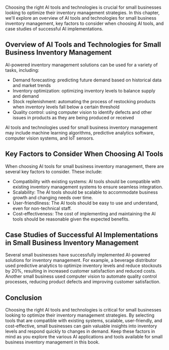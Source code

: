 

Choosing the right AI tools and technologies is crucial for small businesses looking to optimize their inventory management strategies. In this chapter, we'll explore an overview of AI tools and technologies for small business inventory management, key factors to consider when choosing AI tools, and case studies of successful AI implementations.

Overview of AI Tools and Technologies for Small Business Inventory Management
-----------------------------------------------------------------------------

AI-powered inventory management solutions can be used for a variety of tasks, including:

* Demand forecasting: predicting future demand based on historical data and market trends
* Inventory optimization: optimizing inventory levels to balance supply and demand
* Stock replenishment: automating the process of restocking products when inventory levels fall below a certain threshold
* Quality control: using computer vision to identify defects and other issues in products as they are being produced or received

AI tools and technologies used for small business inventory management may include machine learning algorithms, predictive analytics software, computer vision systems, and IoT sensors.

Key Factors to Consider When Choosing AI Tools
----------------------------------------------

When choosing AI tools for small business inventory management, there are several key factors to consider. These include:

* Compatibility with existing systems: AI tools should be compatible with existing inventory management systems to ensure seamless integration.
* Scalability: The AI tools should be scalable to accommodate business growth and changing needs over time.
* User-friendliness: The AI tools should be easy to use and understand, even for non-technical staff.
* Cost-effectiveness: The cost of implementing and maintaining the AI tools should be reasonable given the expected benefits.

Case Studies of Successful AI Implementations in Small Business Inventory Management
------------------------------------------------------------------------------------

Several small businesses have successfully implemented AI-powered solutions for inventory management. For example, a beverage distributor used predictive analytics to optimize inventory levels and reduce stockouts by 20%, resulting in increased customer satisfaction and reduced costs. Another small business used computer vision to automate quality control processes, reducing product defects and improving customer satisfaction.

Conclusion
----------

Choosing the right AI tools and technologies is critical for small businesses looking to optimize their inventory management strategies. By selecting tools that are compatible with existing systems, scalable, user-friendly, and cost-effective, small businesses can gain valuable insights into inventory levels and respond quickly to changes in demand. Keep these factors in mind as you explore the various AI applications and tools available for small business inventory management in this book.
